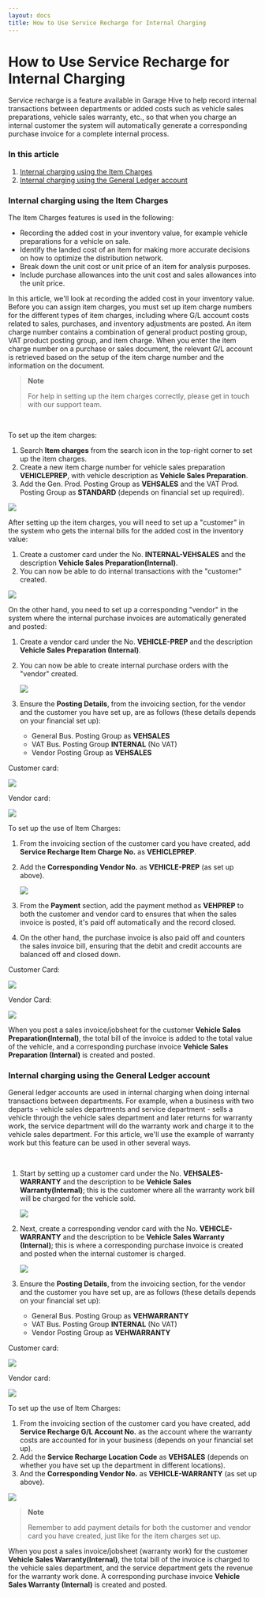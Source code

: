 ```yaml
---
layout: docs
title: How to Use Service Recharge for Internal Charging
---
```


# How to Use Service Recharge for Internal Charging
Service recharge is a feature available in Garage Hive to help record internal transactions between departments or added costs such as vehicle sales preparations, vehicle sales warranty, etc., so that when you charge an internal customer the system will automatically generate a corresponding purchase invoice for a complete internal process.


### In this article
1. [Internal charging using the Item Charges](#internal-charging-using-the-item-charges)
2. [Internal charging using the General Ledger account](#internal-charging-using-the-general-ledger-account)


### Internal charging using the Item Charges
The Item Charges features is used in the following:

* Recording the added cost in your inventory value, for example vehicle preparations for a vehicle on sale.
* Identify the landed cost of an item for making more accurate decisions on how to optimize the distribution network.
* Break down the unit cost or unit price of an item for analysis purposes.
* Include purchase allowances into the unit cost and sales allowances into the unit price.

In this article, we'll look at recording the added cost in your inventory value. <br>
Before you can assign item charges, you must set up item charge numbers for the different types of item charges, including where G/L account costs related to sales, purchases, and inventory adjustments are posted. An item charge number contains a combination of general product posting group, VAT product posting group, and item charge. When you enter the item charge number on a purchase or sales document, the relevant G/L account is retrieved based on the setup of the item charge number and the information on the document.

> **Note**
>
> For help in setting up the item charges correctly, please get in touch with our support team.
<br>

To set up the item charges:
1. Search **Item charges** from the search icon in the top-right corner to set up the item charges. 
2. Create a new item charge number for vehicle sales preparation **VEHICLEPREP**, with vehicle description as **Vehicle Sales Preparation**. 
3. Add the Gen. Prod. Posting Group as **VEHSALES** and the VAT Prod. Posting Group as **STANDARD** (depends on financial set up required).

![](media/garagehive-service-recharge-item-charges1.gif)

After setting up the item charges, you will need to set up a "customer" in the system who gets the internal bills for the added cost in the inventory value:
1. Create a customer card under the No. **INTERNAL-VEHSALES** and the description **Vehicle Sales Preparation(Internal)**.
2. You can now be able to do internal transactions with the "customer" created.

![](media/garagehive-service-recharge-item-charges2.gif)

On the other hand, you need to set up a corresponding "vendor" in the system where the internal purchase invoices are automatically generated and posted:
1. Create a vendor card under the No. **VEHICLE-PREP** and the description **Vehicle Sales Preparation (Internal)**. 
2. You can now be able to create internal purchase orders with the "vendor" created.

    ![](media/garagehive-service-recharge-item-charges3.gif)

3. Ensure the **Posting Details**, from the invoicing section, for the vendor and the customer you have set up, are as follows (these details depends on your financial set up):
    - General Bus. Posting Group as **VEHSALES**
    - VAT Bus. Posting Group **INTERNAL** (No VAT)
    - Vendor Posting Group as **VEHSALES**

Customer card:

![](media/garagehive-service-recharge-item-charges4.png)

Vendor card:

![](media/garagehive-service-recharge-item-charges5.png)


To set up the use of Item Charges:
1. From the invoicing section of the customer card you have created, add **Service Recharge Item Charge No.** as **VEHICLEPREP**.
2. Add the **Corresponding Vendor No.** as **VEHICLE-PREP** (as set up above).

    ![](media/garagehive-service-recharge-item-charges6.gif)

3. From the **Payment** section, add the payment method as **VEHPREP** to both the customer and vendor card to ensures that when the sales invoice is posted, it's paid off automatically and the record closed. 
4. On the other hand, the purchase invoice is also paid off and counters the sales invoice bill, ensuring that the debit and credit accounts are balanced off and closed down.

Customer Card:

![](media/garagehive-service-recharge-item-charges7.png)

Vendor Card:

![](media/garagehive-service-recharge-item-charges8.png)

When you post a sales invoice/jobsheet for the customer **Vehicle Sales Preparation(Internal)**, the total bill of the invoice is added to the total value of the vehicle, and a corresponding purchase invoice **Vehicle Sales Preparation (Internal)** is created and posted.

### Internal charging using the General Ledger account
General ledger accounts are used in internal charging when doing internal transactions between departments. For example, when a business with two departs - vehicle sales departments and service department - sells a vehicle through the vehicle sales department and later returns for warranty work, the service department will do the warranty work and charge it to the vehicle sales department. For this article, we'll use the example of warranty work but this feature can be used in other several ways.

<br>

1. Start by setting up a customer card under the No. **VEHSALES-WARRANTY** and the description to be **Vehicle Sales Warranty(Internal)**; this is the customer where all the warranty work bill will be charged for the vehicle sold.

    ![](media/garagehive-service-recharge-gl-account1.gif)

2. Next, create a corresponding vendor card with the No. **VEHICLE-WARRANTY** and the description to be **Vehicle Sales Warranty (Internal)**; this is where a corresponding purchase invoice is created and posted when the internal customer is charged.

    ![](media/garagehive-service-recharge-gl-account2.gif)

3. Ensure the **Posting Details**, from the invoicing section, for the vendor and the customer you have set up, are as follows (these details depends on your financial set up):
    - General Bus. Posting Group as **VEHWARRANTY**
    - VAT Bus. Posting Group **INTERNAL** (No VAT)
    - Vendor Posting Group as **VEHWARRANTY**

Customer card:

![](media/garagehive-service-recharge-gl-account3.png)

Vendor card:

![](media/garagehive-service-recharge-gl-account4.png)

To set up the use of Item Charges:
1. From the invoicing section of the customer card you have created, add **Service Recharge G/L Account No.** as the account where the warranty costs are accounted for in your business (depends on your financial set up).
2. Add the **Service Recharge Location Code** as **VEHSALES** (depends on whether you have set up the department in different locations).
3. And the **Corresponding Vendor No.** as **VEHICLE-WARRANTY** (as set up above).

![](media/garagehive-service-recharge-gl-account5.gif)

> **Note**
>
> Remember to add payment details for both the customer and vendor card you have created, just like for the item charges set up.

When you post a sales invoice/jobsheet (warranty work) for the customer **Vehicle Sales Warranty(Internal)**, the total bill of the invoice is charged to the vehicle sales department, and the service department gets the revenue for the warranty work done. A corresponding purchase invoice **Vehicle Sales Warranty (Internal)** is created and posted.